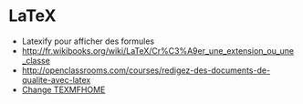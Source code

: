 # LaTeX

* Latexify pour afficher des formules
* http://fr.wikibooks.org/wiki/LaTeX/Cr%C3%A9er_une_extension_ou_une_classe
* http://openclassrooms.com/courses/redigez-des-documents-de-qualite-avec-latex
* [Change TEXMFHOME](http://tex.stackexchange.com/questions/66614/change-texmfhome-per-user)
